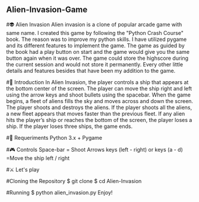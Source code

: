 ## Alien-Invasion-Game

#👽 Alien Invasion
Alien invasion is a clone of popular arcade game with same name. I created this game by following the "Python Crash Course" book. The reason was to improve my python skills. I have utilized pygame and its different features to implement the game. The game as guided by the book had a play button on start and
the game would give you the same button again when it was over. The game could store the highscore during the current session and would not
store it permanently. 
Every other little details and features besides that have been my addition to the game.

#🚀 Introduction 
In Alien Invasion, the player controls a ship that appears at the bottom center of the screen. The player can move the ship right and left using the arrow keys and shoot bullets using the spacebar. When the game begins, a fleet of aliens fills the sky and moves across and down the screen. The player shoots and destroys the aliens. If the player shoots all the aliens, a new fleet appears that moves faster than the previous fleet. If any alien hits the player’s ship or reaches the bottom of the screen, the player loses a ship. If the player loses three ships, the game ends.

#🔧 Requeriments
Python 3.x +
Pygame

#🎮 Controls
Space-bar = Shoot
Arrows keys (left - right) or keys (a - d) =Move the ship left / right

#⚔ Let's play

#Cloning the Repository
$ git clone 
$ cd Alien-Invasion

#Running
$ python alien_invasion.py
Enjoy!

